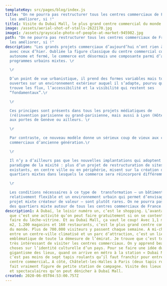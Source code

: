 ```yaml
---
templateKey: src/pages/blog/index.js
title: "On ne pourra pas restructurer tous les centres commerciaux de France :
  les améliorer, si !"
title1: Visite du Dubaï Mall, le plus grand centre commercial du monde
image: /assets/aerial-shot-of-stalls-2622170.jpg
image1: /assets/grayscale-photo-of-people-at-market-945982.jpg
path: "On ne pourra pas restructurer tous les centres commerciaux de France :
  les améliorer, si !"
description: "Les grands projets commerciaux d’aujourd’hui n’ont rien à voir
  avec ceux d’hier. Oubliée la figure classique du centre commercial compact,
  autonome et fermé, le commerce est désormais une composante parmi d’autres de
  programmes urbains mixtes. \r

  \r

  D’un point de vue urbanistique, il prend des formes variables mais toujours
  ouvertes sur un environnement extérieur auquel il s’adapte, pourvu qu’il y
  trouve les flux, l’accessibilité et la visibilité qui restent ses
  “fondamentaux”.\r

  \r

  Ces principes sont présents dans tous les projets médiatiques de
  (ré)invention parisienne ou grand-parisienne, mais aussi à Lyon (Hôtel Dieu),
  aux portes de Genève ou ailleurs. \r

  \r

  Par contraste, ce nouveau modèle donne un sérieux coup de vieux aux centres
  commerciaux d’ancienne génération.\r

  \r

  Il n’y a d’ailleurs pas que les nouvelles implantations qui adoptent ce
  paradigme de la mixité : plus d’un projet de restructuration de sites
  existants, en centre ville ou en périphérie, misent sur la création de
  quartiers mixtes dans lesquels le commerce sera réincorporé différemment.\r

  \r

  Les conditions nécessaires à ce type de  transformation – un bâtiment
  relativement flexible et un environnement urbain qui permet d’envisager un
  projet mixte créateur de valeur – sont plutôt rares. On ne pourra pas créer
  des quartiers mixte autour de tous les centres commerciaux de France. "
description1: A Dubaï, le loisir numéro un, c’est le shopping. L’avantage, c’est
  que c’est une activité qu’on peut faire gratuitement si on se contente de
  faire du lèche-vitrine. Et au Dubaï Mall, ça vaut le coup! Avec 1,1 million de
  m2, 1.200 magasins et 160 restaurants, c’est le plus grand centre commercial
  du monde. Plus de 700.000 visiteurs y passent chaque semaine. A mi-chemin
  entre un centre-ville climatisé et un parc d’attraction, c’est un lieu
  emblématique de toute la démesure de l’émirat. Je trouve que c’est toujours
  très intéressant de visiter les centres commerciaux. On y apprend beaucoup de
  choses sur l’identité culturelle d’un pays. Pour se faire une idée du
  gigantisme des lieux, quand on arrive en métro à la station « Dubai Mall »,
  c’est pas moins de sept tapis roulants qu’il faut franchir pour entrer dans le
  centre commercial… A côté, Châtelet-les-Halles à Paris (deux tapis roulants)
  fait vraiment figure de petite station de campagne. Visite des lieux insolites
  et spectaculaires qu’on peut dénicher à Dubaï Mall.
created: 2020-06-05T04:53:00.757Z
---
```

